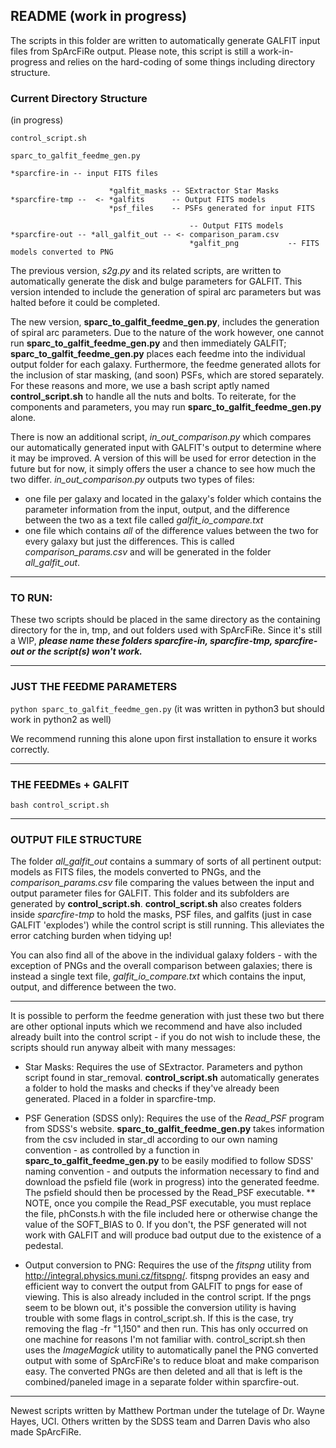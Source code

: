 <h2> README (work in progress) </h2>

The scripts in this folder are written to automatically generate GALFIT input files from SpArcFiRe output.
Please note, this script is still a work-in-progress and relies on the hard-coding of some things including
directory structure. 

<h3> Current Directory Structure </h3> (in progress)

```
control_script.sh

sparc_to_galfit_feedme_gen.py

*sparcfire-in -- input FITS files

                      *galfit_masks -- SExtractor Star Masks
*sparcfire-tmp --  <- *galfits      -- Output FITS models
                      *psf_files    -- PSFs generated for input FITS
                      
                                        -- Output FITS models
*sparcfire-out -- *all_galfit_out -- <- comparison_param.csv
                                        *galfit_png           -- FITS models converted to PNG
```


The previous version, *s2g.py* and its related scripts, are written to automatically generate the disk and bulge
parameters for GALFIT. This version intended to include the generation of spiral arc parameters but was halted
before it could be completed.

The new version, **sparc_to_galfit_feedme_gen.py**, includes the generation of spiral arc parameters. Due to the nature
of the work however, one cannot run **sparc_to_galfit_feedme_gen.py** and then immediately GALFIT; **sparc_to_galfit_feedme_gen.py**
places each feedme into the individual output folder for each galaxy. Furthermore, the feedme generated allots for the inclusion
of star masking, (and soon) PSFs, which are stored separately. For these reasons and more, we use a bash script aptly named
**control_script.sh** to handle all the nuts and bolts. To reiterate, for the components and parameters, you may run
**sparc_to_galfit_feedme_gen.py** alone. 

There is now an additional script, *in_out_comparison.py* which compares our automatically generated input with GALFIT's output to 
determine where it may be improved. A version of this will be used for error detection in the future but for now, it simply offers
the user a chance to see how much the two differ. *in_out_comparison.py* outputs two types of files: 
* one file per galaxy and located in the galaxy's folder which contains the parameter information from the input, output, and the difference 
between the two as a text file called *galfit_io_compare.txt*
* one file which contains *all* of the difference values between the two for every galaxy but just the differences. This is called
*comparison_params.csv* and will be generated in the folder *all_galfit_out*. 

---

<h3> TO RUN: </h3>

These two scripts should be placed in the same directory as the containing directory for the in, tmp, and out folders
used with SpArcFiRe. Since it's still a WIP, ***please name these folders sparcfire-in, sparcfire-tmp, sparcfire-out or
the script(s) won't work.*** 

---

<h3> JUST THE FEEDME PARAMETERS </h3>

`python sparc_to_galfit_feedme_gen.py`
(it was written in python3 but should work in python2 as well)

We recommend running this alone upon first installation to ensure it works correctly.

---

<h3> THE FEEDMEs + GALFIT </h3>

`bash control_script.sh`

---
<h3> OUTPUT FILE STRUCTURE </h3>

The folder *all_galfit_out* contains a summary of sorts of all pertinent output: models as FITS files, the models converted to PNGs,
and the *comparison_params.csv* file comparing the values between the input and output parameter files for GALFIT. This folder and
its subfolders are generated by **control_script.sh**. **control_script.sh** also creates folders inside *sparcfire-tmp* to hold
the masks, PSF files, and galfits (just in case GALFIT 'explodes') while the control script is still running. This alleviates the 
error catching burden when tidying up! 

You can also find all of the above in the individual galaxy folders - with the exception of PNGs and the overall comparison between
galaxies; there is instead a single text file, *galfit_io_compare.txt* which contains the input, output, and difference between the two.

---

It is possible to perform the feedme generation with just these two but there are other optional
inputs which we recommend and have also included already built into the control script - if you do not wish to include
these, the scripts should run anyway albeit with many messages:

* Star Masks: Requires the use of SExtractor. Parameters and python script found in star_removal. **control_script.sh**
automatically generates a folder to hold the masks and checks if they've already been generated. Placed in a folder in
sparcfire-tmp. 

* PSF Generation (SDSS only): Requires the use of the *Read_PSF* program from SDSS's website. **sparc_to_galfit_feedme_gen.py**
takes information from the csv included in star_dl according to our own naming convention - as controlled by a function in
**sparc_to_galfit_feedme_gen.py** to be easily modified to follow SDSS' naming convention - and
outputs the information necessary to find and download the psfield file (work in progress) into the generated feedme. The 
psfield should then be processed by the Read_PSF executable.
** NOTE, once you compile the Read_PSF executable, you must replace the file, phConsts.h with the file included here or 
otherwise change the value of the SOFT_BIAS to 0. If you don't, the PSF generated will not work with GALFIT and will 
produce bad output due to the existence of a pedestal. 

* Output conversion to PNG: Requires the use of the *fitspng* utility from http://integral.physics.muni.cz/fitspng/. 
fitspng provides an easy and efficient way to convert the output from GALFIT to pngs for ease of viewing. This is also
already included in the control script. If the pngs seem to be blown out, it's possible the conversion utility is having
trouble with some flags in control_script.sh. If this is the case, try removing the flag -fr "1,150" and then run. This has
only occurred on one machine for reasons I'm not familiar with. control_script.sh then uses the *ImageMagick* utility to 
automatically panel the PNG converted output with some of SpArcFiRe's to reduce bloat and make comparison easy. The converted
PNGs are then deleted and all that is left is the combined/paneled image in a separate folder within sparcfire-out.


------------------------------------------------------------------------------------
Newest scripts written by Matthew Portman under the tutelage of Dr. Wayne Hayes, UCI.
Others written by the SDSS team and Darren Davis who also made SpArcFiRe. 
